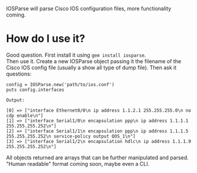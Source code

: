 IOSParse will parse Cisco IOS configuration files, more functionality coming.

# How do I use it?
Good question.  First install it using `gem install iosparse`.  
Then use it.  Create a new IOSParse object passing it the filename of the Cisco IOS config file (usually a show all type of dump file).  Then ask it questions:

````
config = IOSParse.new('path/to/ios.conf')
puts config.interfaces
````
````
Output:

[0] => ["interface Ethernet0/0\n ip address 1.1.2.1 255.255.255.0\n no cdp enable\n"]
[1] => ["interface Serial1/0\n encapsulation ppp\n ip address 1.1.1.1 255.255.255.252\n"]
[2] => ["interface Serial1/1\n encapsulation ppp\n ip address 1.1.1.5 255.255.255.252\n service-policy output QOS_1\n"]
[3] => ["interface Serial1/2\n encapsulation hdlc\n ip address 1.1.1.9 255.255.255.252\n"] 
````

All objects returned are arrays that can be further manipulated and parsed.  "Human readable" format coming soon, maybe even a CLI.
